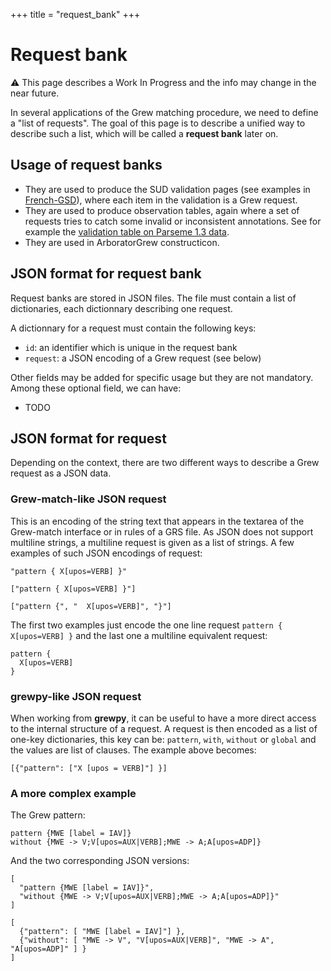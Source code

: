 +++
title = "request_bank"
+++

# Request bank

⚠️ This page describes a Work In Progress and the info may change in the near future.

In several applications of the Grew matching procedure, we need to define a "list of requests".
The goal of this page is to describe a unified way to describe such a list, which will be called a **request bank** later on.

## Usage of request banks
 - They are used to produce the SUD validation pages (see examples in [French-GSD](https://universal.grew.fr/validator.html?corpus=meta/valid_SUD/SUD_French-GSD@latest.json&top=https://universal.grew.fr/)), where each item in the validation is a Grew request.
 - They are used to produce observation tables, again where a set of requests tries to catch some invalid or inconsistent annotations. See for example the [validation table on Parseme 1.3 data](https://parseme.grew.fr/tables/?data=parseme/valid@1.3).
 - They are used in ArboratorGrew constructicon.

## JSON format for request bank

Request banks are stored in JSON files.
The file must contain a list of dictionaries, each dictionnary describing one request.

A dictionnary for a request must contain the following keys:
 - `id`: an identifier which is unique in the request bank
 - `request`: a JSON encoding of a Grew request (see below)

Other fields may be added for specific usage but they are not mandatory.
Among these optional field, we can have:
 - TODO

## JSON format for request

Depending on the context, there are two different ways to describe a Grew request as a JSON data.

### **Grew-match-like** JSON request

This is an encoding of the string text that appears in the textarea of the Grew-match interface or in rules of a GRS file.
As JSON does not support multiline strings, a multiline request is given as a list of strings.
A few examples of such JSON encodings of request:

```json_alt
"pattern { X[upos=VERB] }"
```

```json_alt
["pattern { X[upos=VERB] }"]
```

```json_alt
["pattern {", "  X[upos=VERB]", "}"]
```

The first two examples just encode the one line request `pattern { X[upos=VERB] }` and the last one a multiline equivalent request:
```grew
pattern { 
  X[upos=VERB] 
}
```

### **grewpy-like** JSON request

When working from **grewpy**, it can be useful to have a more direct access to the internal structure of a request.
A request is then encoded as a list of one-key dictionaries, this key can be: `pattern`, `with`, `without` or `global` and the values are list of clauses.
The example above becomes:

```json_alt
[{"pattern": ["X [upos = VERB]"] }]
```

### A more complex example

The Grew pattern:
```grew
pattern {MWE [label = IAV]}
without {MWE -> V;V[upos=AUX|VERB];MWE -> A;A[upos=ADP]}
```

And the two corresponding JSON versions:

```json_alt
[
  "pattern {MWE [label = IAV]}",
  "without {MWE -> V;V[upos=AUX|VERB];MWE -> A;A[upos=ADP]}"
]
```

```json_alt
[
  {"pattern": [ "MWE [label = IAV]"] },
  {"without": [ "MWE -> V", "V[upos=AUX|VERB]", "MWE -> A", "A[upos=ADP]" ] }
]
```